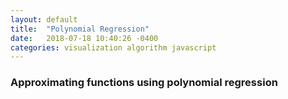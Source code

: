 ```yaml
---
layout: default
title:  "Polynomial Regression"
date:   2018-07-18 10:40:26 -0400
categories: visualization algorithm javascript
---
```


<h3>Approximating functions using polynomial regression</h3>

